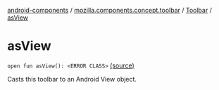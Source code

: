 [android-components](../../index.md) / [mozilla.components.concept.toolbar](../index.md) / [Toolbar](index.md) / [asView](./as-view.md)

# asView

`open fun asView(): <ERROR CLASS>` [(source)](https://github.com/mozilla-mobile/android-components/blob/master/components/concept/toolbar/src/main/java/mozilla/components/concept/toolbar/Toolbar.kt#L130)

Casts this toolbar to an Android View object.

